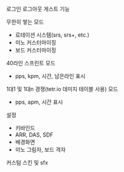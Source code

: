 로그인 로그아웃 게스트 기능

무한히 쌓는 모드
- 로테이션 시스템(srs, srs+, etc.)
- 미노 커스터마이징
- 보드 커스터마이징

40라인 스프린트 모드
- pps, kpm, 시간, 남은라인 표시

1대1 및 1대n 경쟁(tetr.io 데미지 테이블 사용) 모드
- pps, apm, 시간 표시

설정
- 키바인드
- ARR, DAS, SDF
- 배경화면
- 미노 그림자, 보드 격자

커스텀 스킨 및 sfx